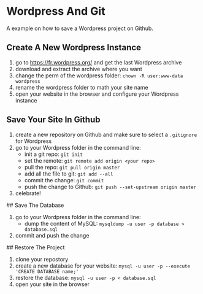 # Wordpress And Git
A example on how to save a Wordpress project on Github.

## Create A New Wordpress Instance

1. go to https://fr.wordpress.org/ and get the last Wordpress archive
2. download and extract the archive where you want
3. change the perm of the wordpress folder: `chown -R user:www-data wordpress`
4. rename the wordpress folder to math your site name
5. open your website in the browser and configure your Wordpress instance

## Save Your Site In Github

1. create a new repository on Github and make sure to select a `.gitignore` for Wordpress
2. go to your Wordpress folder in the command line:
    - init a git repo: `git init`
    - set the remote: `git remote add origin <your repo>`
    - pull the repo: `git pull origin master`
    - add all the file to git: `git add --all`
    - commit the change: `git commit`
    - push the change to Github: `git push --set-upstream origin master`
3. celebrate!

## Save The Database

1. go to your Wordpress folder in the command line:
    - dump the content of MySQL: `mysqldump -u user -p database > database.sql`
2. commit and push the change

## Restore The Project

1. clone your repostory
2. create a new database for your website: `mysql -u user -p --execute 'CREATE DATABASE name;'`
3. restore the database: `mysql -u user -p < database.sql`
4. open your site in the browser